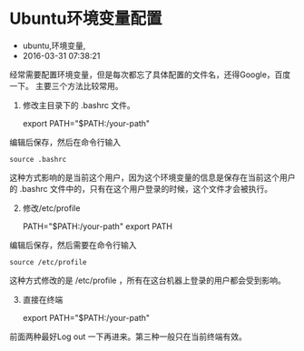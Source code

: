 # Ubuntu环境变量配置
- ubuntu,环境变量,
- 2016-03-31 07:38:21


经常需要配置环境变量，但是每次都忘了具体配置的文件名，还得Google，百度一下。
主要三个方法比较常用。

1. 修改主目录下的 .bashrc 文件。


    export PATH="$PATH:/your-path"

编辑后保存，然后在命令行输入

    source .bashrc

这种方式影响的是当前这个用户，因为这个环境变量的信息是保存在当前这个用户的 .bashrc 文件中的，只有在这个用户登录的时候，这个文件才会被执行。

2. 修改/etc/profile


    PATH="$PATH:/your-path"
    export PATH

编辑后保存，然后需要在命令行输入 

    source /etc/profile

这种方式修改的是 /etc/profile ，所有在这台机器上登录的用户都会受到影响。

3. 直接在终端 


    export PATH="$PATH:/your-path"

前面两种最好Log out 一下再进来。第三种一般只在当前终端有效。
